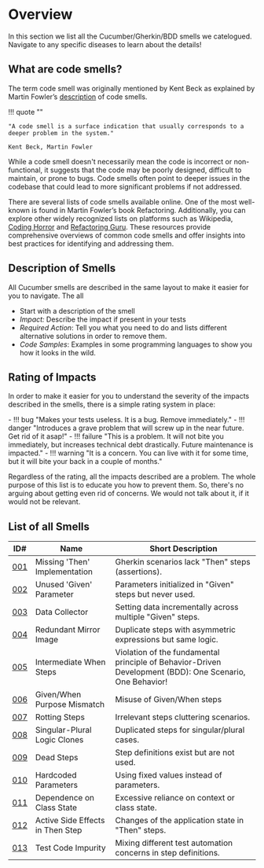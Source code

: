 # Overview
In this section we list all the Cucumber/Gherkin/BDD smells we catelogued. Navigate to any specific diseases to learn about the details!

## What are code smells?
The term code smell was originally mentioned by Kent Beck as explained by Martin Fowler’s [description](https://www.martinfowler.com/bliki/CodeSmell.html) of code smells.

!!! quote ""

    "A code smell is a surface indication that usually corresponds to a deeper problem in the system." 
    
    Kent Beck, Martin Fowler

While a code smell doesn't necessarily mean the code is incorrect or non-functional, it suggests that the code may be poorly designed, difficult to maintain, or prone to bugs. Code smells often point to deeper issues in the codebase that could lead to more significant problems if not addressed.

There are several lists of code smells available online. One of the most well-known is found in Martin Fowler’s book Refactoring. Additionally, you can explore other widely recognized lists on platforms such as Wikipedia, [Coding Horror](https://blog.codinghorror.com/code-smells/) and [Refactoring Guru](https://refactoring.guru/refactoring/smells). These resources provide comprehensive overviews of common code smells and offer insights into best practices for identifying and addressing them.

## Description of Smells
All Cucumber smells are described in the same layout to make it easier for you to navigate. The all

* Start with a description of the smell
* *Impact:* Describe the impact if present in your tests
* *Required Action*: Tell you what you need to do and lists different alternative solutions in order to remove them.
* *Code Samples*: Examples in some programming languages to show you how it looks in the wild.

## Rating of Impacts
In order to make it easier for you to understand the severity of the impacts described in the smells, there is a simple rating system in place:

<div class="grid cards" markdown>
- !!! bug "Makes your tests useless. It is a bug. Remove immediately."
- !!! danger "Introduces a grave problem that will screw up in the near future. Get rid of it asap!"
- !!! failure "This is a problem. It will not bite you immediately, but increases technical debt drastically. Future maintenance is impacted."
- !!! warning "It is a concern. You can live with it for some time, but it will bite your back in a couple of months."
</div>

Regardless of the rating, all the impacts described are a problem. The whole purpose of this list is to educate you how to prevent them. So, there's no arguing about getting even rid of concerns. We would not talk about it, if it would not be relevant.

## List of all Smells
| ID# | Name | Short Description |
|-----|------|-------------|
| [001](001-missing-then.md) | Missing 'Then' Implementation | Gherkin scenarios lack "Then" steps (assertions). |
| [002](002-unused-given.md) | Unused 'Given' Parameter | Parameters initialized in "Given" steps but never used. |
| [003](003-data-collector.md) | Data Collector | Setting data incrementally across multiple "Given" steps. |
| [004](004-redundant-mirror-image.md) | Redundant Mirror Image | Duplicate steps with asymmetric expressions but same logic. |
| [005](005-intermediate-when-steps.md) | Intermediate When Steps | Violation of the fundamental principle of Behavior-Driven Development (BDD): One Scenario, One Behavior! |
| [006](006-given-when-purpose-mismatch.md) | Given/When Purpose Mismatch | Misuse of Given/When steps |
| [007](007-rotting-steps.md) | Rotting Steps | Irrelevant steps cluttering scenarios. |
| [008](008-singular-plural-logic-clones.md) | Singular-Plural Logic Clones | Duplicated steps for singular/plural cases. |
| [009](009-dead-steps.md) | Dead Steps | Step definitions exist but are not used. |
| [010](010-hardcoded-parameters.md) | Hardcoded Parameters | Using fixed values instead of parameters. |
| [011](011-dependence-on-class-state.md) | Dependence on Class State | Excessive reliance on context or class state. |
| [012](012-active-sideeffects-in-then-step.md) | Active Side Effects in Then Step | Changes of the application state in "Then" steps. |
| [013](013-test-code-impurity.md) | Test Code Impurity | Mixing different test automation concerns in step definitions. |
